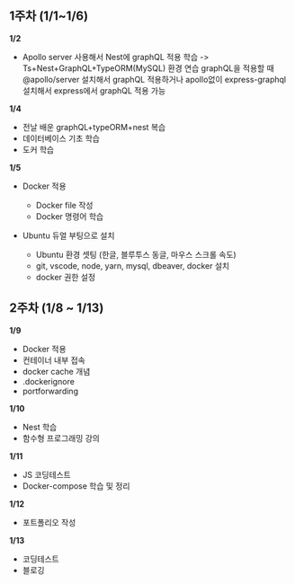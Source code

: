 ## 1주차 (1/1~1/6)

**1/2**

- Apollo server 사용해서 Nest에 graphQL 적용 학습
-> Ts+Nest+GraphQL+TypeORM(MySQL) 환경 연습
graphQL을 적용할 때 @apollo/server 설치해서 graphQL 적용하거나 apollo없이 express-graphql 설치해서 express에서 graphQL 적용 가능 


**1/4**

- 전날 배운 graphQL+typeORM+nest 복습
- 데이터베이스 기초 학습
- 도커 학습


**1/5**
- Docker 적용
    - Docker file 작성
    - Docker 명령어 학습

- Ubuntu 듀얼 부팅으로 설치
    - Ubuntu 환경 셋팅 (한글, 블루투스 동글, 마우스 스크롤 속도) 
    - git, vscode, node, yarn, mysql, dbeaver, docker 설치
    - docker 권한 설정


## 2주차 (1/8 ~ 1/13)

**1/9**

- Docker 적용
- 컨테이너 내부 접속
- docker cache 개념
- .dockerignore
- portforwarding

**1/10**

- Nest 학습
- 함수형 프로그래밍 강의

**1/11**

- JS 코딩테스트
- Docker-compose 학습 및 정리

**1/12**

- 포트폴리오 작성

**1/13**
- 코딩테스트
- 블로깅